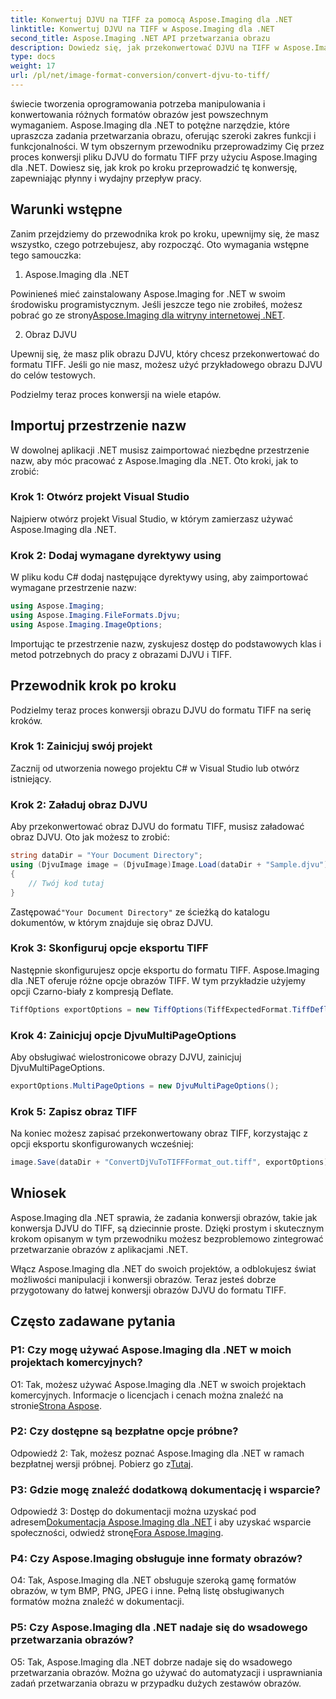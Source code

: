 ```yaml
---
title: Konwertuj DJVU na TIFF za pomocą Aspose.Imaging dla .NET
linktitle: Konwertuj DJVU na TIFF w Aspose.Imaging dla .NET
second_title: Aspose.Imaging .NET API przetwarzania obrazu
description: Dowiedz się, jak przekonwertować DJVU na TIFF w Aspose.Imaging dla .NET, wszechstronnym narzędziu do manipulacji obrazami. Ułatw sobie zadania związane z konwersją obrazów.
type: docs
weight: 17
url: /pl/net/image-format-conversion/convert-djvu-to-tiff/
---
```

świecie tworzenia oprogramowania potrzeba manipulowania i konwertowania różnych formatów obrazów jest powszechnym wymaganiem. Aspose.Imaging dla .NET to potężne narzędzie, które upraszcza zadania przetwarzania obrazu, oferując szeroki zakres funkcji i funkcjonalności. W tym obszernym przewodniku przeprowadzimy Cię przez proces konwersji pliku DJVU do formatu TIFF przy użyciu Aspose.Imaging dla .NET. Dowiesz się, jak krok po kroku przeprowadzić tę konwersję, zapewniając płynny i wydajny przepływ pracy.

## Warunki wstępne

Zanim przejdziemy do przewodnika krok po kroku, upewnijmy się, że masz wszystko, czego potrzebujesz, aby rozpocząć. Oto wymagania wstępne tego samouczka:

1. Aspose.Imaging dla .NET

 Powinieneś mieć zainstalowany Aspose.Imaging for .NET w swoim środowisku programistycznym. Jeśli jeszcze tego nie zrobiłeś, możesz pobrać go ze strony[Aspose.Imaging dla witryny internetowej .NET](https://releases.aspose.com/imaging/net/).

2. Obraz DJVU

Upewnij się, że masz plik obrazu DJVU, który chcesz przekonwertować do formatu TIFF. Jeśli go nie masz, możesz użyć przykładowego obrazu DJVU do celów testowych.

Podzielmy teraz proces konwersji na wiele etapów.

## Importuj przestrzenie nazw

W dowolnej aplikacji .NET musisz zaimportować niezbędne przestrzenie nazw, aby móc pracować z Aspose.Imaging dla .NET. Oto kroki, jak to zrobić:

### Krok 1: Otwórz projekt Visual Studio

Najpierw otwórz projekt Visual Studio, w którym zamierzasz używać Aspose.Imaging dla .NET.

### Krok 2: Dodaj wymagane dyrektywy using

W pliku kodu C# dodaj następujące dyrektywy using, aby zaimportować wymagane przestrzenie nazw:

```csharp
using Aspose.Imaging;
using Aspose.Imaging.FileFormats.Djvu;
using Aspose.Imaging.ImageOptions;
```

Importując te przestrzenie nazw, zyskujesz dostęp do podstawowych klas i metod potrzebnych do pracy z obrazami DJVU i TIFF.

## Przewodnik krok po kroku

Podzielmy teraz proces konwersji obrazu DJVU do formatu TIFF na serię kroków.

### Krok 1: Zainicjuj swój projekt

Zacznij od utworzenia nowego projektu C# w Visual Studio lub otwórz istniejący.

### Krok 2: Załaduj obraz DJVU

Aby przekonwertować obraz DJVU do formatu TIFF, musisz załadować obraz DJVU. Oto jak możesz to zrobić:

```csharp
string dataDir = "Your Document Directory";
using (DjvuImage image = (DjvuImage)Image.Load(dataDir + "Sample.djvu"))
{
    // Twój kod tutaj
}
```

 Zastępować`"Your Document Directory"` ze ścieżką do katalogu dokumentów, w którym znajduje się obraz DJVU.

### Krok 3: Skonfiguruj opcje eksportu TIFF

Następnie skonfigurujesz opcje eksportu do formatu TIFF. Aspose.Imaging dla .NET oferuje różne opcje obrazów TIFF. W tym przykładzie użyjemy opcji Czarno-biały z kompresją Deflate.

```csharp
TiffOptions exportOptions = new TiffOptions(TiffExpectedFormat.TiffDeflateBw);
```

### Krok 4: Zainicjuj opcje DjvuMultiPageOptions

Aby obsługiwać wielostronicowe obrazy DJVU, zainicjuj DjvuMultiPageOptions.

```csharp
exportOptions.MultiPageOptions = new DjvuMultiPageOptions();
```

### Krok 5: Zapisz obraz TIFF

Na koniec możesz zapisać przekonwertowany obraz TIFF, korzystając z opcji eksportu skonfigurowanych wcześniej:

```csharp
image.Save(dataDir + "ConvertDjVuToTIFFFormat_out.tiff", exportOptions);
```

## Wniosek

Aspose.Imaging dla .NET sprawia, że zadania konwersji obrazów, takie jak konwersja DJVU do TIFF, są dziecinnie proste. Dzięki prostym i skutecznym krokom opisanym w tym przewodniku możesz bezproblemowo zintegrować przetwarzanie obrazów z aplikacjami .NET.

Włącz Aspose.Imaging dla .NET do swoich projektów, a odblokujesz świat możliwości manipulacji i konwersji obrazów. Teraz jesteś dobrze przygotowany do łatwej konwersji obrazów DJVU do formatu TIFF.

## Często zadawane pytania

### P1: Czy mogę używać Aspose.Imaging dla .NET w moich projektach komercyjnych?

O1: Tak, możesz używać Aspose.Imaging dla .NET w swoich projektach komercyjnych. Informacje o licencjach i cenach można znaleźć na stronie[Strona Aspose](https://purchase.aspose.com/buy).

### P2: Czy dostępne są bezpłatne opcje próbne?

 Odpowiedź 2: Tak, możesz poznać Aspose.Imaging dla .NET w ramach bezpłatnej wersji próbnej. Pobierz go z[Tutaj](https://releases.aspose.com/).

### P3: Gdzie mogę znaleźć dodatkową dokumentację i wsparcie?

 Odpowiedź 3: Dostęp do dokumentacji można uzyskać pod adresem[Dokumentacja Aspose.Imaging dla .NET](https://reference.aspose.com/imaging/net/) i aby uzyskać wsparcie społeczności, odwiedź stronę[Fora Aspose.Imaging](https://forum.aspose.com/).

### P4: Czy Aspose.Imaging obsługuje inne formaty obrazów?

O4: Tak, Aspose.Imaging dla .NET obsługuje szeroką gamę formatów obrazów, w tym BMP, PNG, JPEG i inne. Pełną listę obsługiwanych formatów można znaleźć w dokumentacji.

### P5: Czy Aspose.Imaging dla .NET nadaje się do wsadowego przetwarzania obrazów?

O5: Tak, Aspose.Imaging dla .NET dobrze nadaje się do wsadowego przetwarzania obrazów. Można go używać do automatyzacji i usprawniania zadań przetwarzania obrazu w przypadku dużych zestawów obrazów.
